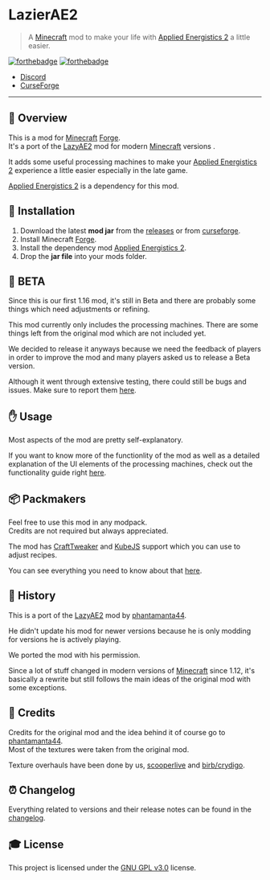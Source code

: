 # **LazierAE2**

> A [Minecraft] mod to make your life with [Applied Energistics 2][ae2] a little easier.

[![forthebadge](https://forthebadge.com/images/badges/60-percent-of-the-time-works-every-time.svg)][curseforge]
[![forthebadge](https://forthebadge.com/images/badges/made-with-java.svg)][curseforge]

- [Discord]
- [CurseForge][curseforge]

---

## **📑 Overview**
This is a mod for [Minecraft] [Forge].<br>
It's a port of the [LazyAE2] mod for modern [Minecraft] versions .

It adds some useful processing machines to make your [Applied Energistics 2][ae2] experience a little easier especially in the late game.

[Applied Energistics 2][ae2] is a dependency for this mod.


## **🔧 Installation**
1. Download the latest **mod jar** from the [releases] or from [curseforge].
2. Install Minecraft [Forge].
3. Install the dependency mod [Applied Energistics 2][ae2].
4. Drop the **jar file** into your mods folder.


## **🐛 BETA**
Since this is our first 1.16 mod, it's still in Beta and there are probably some things which need adjustments or refining.

This mod currently only includes the processing machines. There are some things left from the original mod which are not included yet.

We decided to release it anyways because we need the feedback of players in order to improve the mod and many players asked us to release a Beta version.

Although it went through extensive testing, there could still be bugs and issues. Make sure to report them [here][issues].


## **✋ Usage**
Most aspects of the mod are pretty self-explanatory.

If you want to know more of the functionlity of the mod as well as a detailed explanation of the
UI elements of the processing machines, check out the functionality guide right [here][functionality].


## **📦 Packmakers**
Feel free to use this mod in any modpack.<br>
Credits are not required but always appreciated.

The mod has [CraftTweaker] and [KubeJS] support which you can use to adjust recipes.

You can see everything you need to know about that [here][packmakers].


## **📕 History**
This is a port of the [LazyAE2] mod by [phantamanta44][author].

He didn't update his mod for newer versions because he is only modding for versions he is actively playing.

We ported the mod with his permission.

Since a lot of stuff changed in modern versions of [Minecraft] since 1.12, it's basically a rewrite but still follows the main ideas of the original mod with some exceptions.


## **📑 Credits**
Credits for the original mod and the idea behind it of course go to [phantamanta44][author].<br>
Most of the textures were taken from the original mod.

Texture overhauls have been done by us, [scooperlive][artist1] and [birb/crydigo][artist2].


## **⏰ Changelog**
Everything related to versions and their release notes can be found in the [changelog].


## **🎓 License**
This project is licensed under the [GNU GPL v3.0][license] license.


<!-- Links -->
[minecraft]: https://www.minecraft.net/
[ae2]: https://www.curseforge.com/minecraft/mc-mods/applied-energistics-2
[discord]: https://discordapp.com/invite/Q3qxws6
[curseforge]: https://www.curseforge.com/minecraft/mc-mods/lazierae2
[releases]: https://github.com/RLNT/minecraft_lazierae2/releases
[forge]: http://files.minecraftforge.net/
[lazyae2]: https://www.curseforge.com/minecraft/mc-mods/lazy-ae2
[crafttweaker]: https://www.curseforge.com/minecraft/mc-mods/crafttweaker
[kubejs]: https://www.curseforge.com/minecraft/mc-mods/kubejs-forge
[packmakers]: PACKMAKERS.md
[functionality]: FUNCTIONALITY.md
[author]: https://github.com/phantamanta44
[artist1]: https://www.curseforge.com/members/scooperlive/
[artist2]: https://www.reddit.com/user/crydigo/
[issues]: https://github.com/RLNT/minecraft_lazierae2/issues
[changelog]: CHANGELOG.md
[license]: LICENSE
